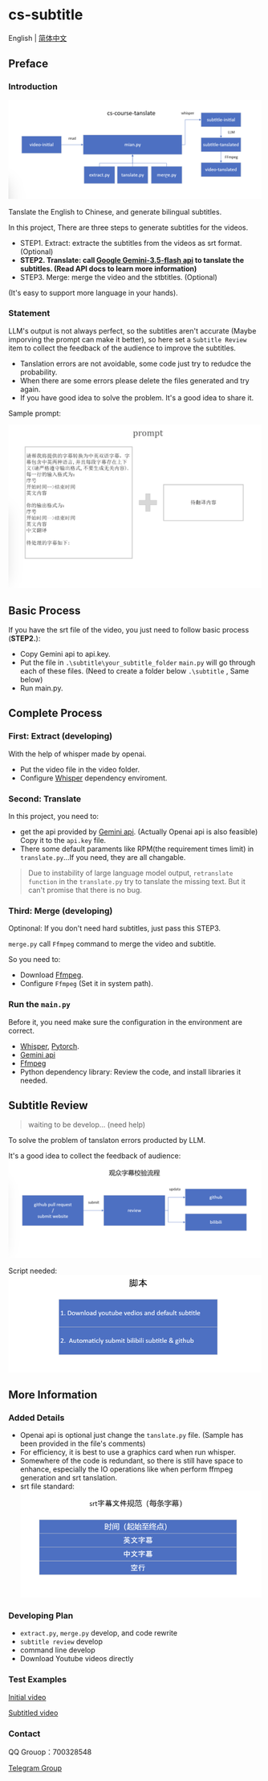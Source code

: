 # cs-subtitle

English | [简体中文](README.md)

## Preface

### Introduction

![data_flow](./photo/data_flow.png)

Tanslate the English to Chinese, and generate bilingual subtitles.

In this project, There are three steps to generate subtitles for the videos.

- STEP1. Extract: extracte the subtitles from the videos as srt format. (Optional)
- **STEP2. Translate: call [Google Gemini-3.5-flash api](https://ai.google.dev/gemini-api/) to tanslate the subtitles. (Read API docs to learn more information)**
- STEP3. Merge: merge the video and the stbtitles. (Optional)

(It's easy to support more language in your hands).

### Statement

LLM's output is not always perfect, so the subtitles aren't accurate (Maybe imporving the prompt can make it better), so here set a `Subtitle Review` item to collect the feedback of the audience to improve the subtitles.

- Tanslation errors are not avoidable, some code just try to redudce the probability.
- When there are some errors please delete the files generated and try again.
- If you have good idea to solve the problem. It's a good idea to share it.

Sample prompt:

![prompt](./photo/prompt.png)

## Basic Process

If you have the srt file of the video, you just need to follow basic process (**STEP2.**):

- Copy Gemini api to api.key.
- Put the file in `.\subtitle\your_subtitle_folder` `main.py` will go through each of these files. (Need to create a folder below `.\subtitle` , Same below)
- Run main.py.

## Complete Process

### First: Extract (developing)

With the help of whisper made by openai.

- Put the video file in the video folder.
- Configure [Whisper](https://github.com/openai/whisper) dependency enviroment.

### Second: Translate

In this project, you need to:

- get the api provided by [Gemini api](https://ai.google.dev/gemini-api/). (Actually Openai api is also feasible)
Copy it to the `api.key` file.
- There some default paraments like RPM(the requirement times limit) in `translate.py`...If you need, they are all changable.

> Due to instability of large language model output, `retranslate function` in the `translate.py` try to tanslate the missing text. But it can't promise that there is no bug.

### Third: Merge (developing)

Optinonal: If you don't need hard subtitles, just pass this STEP3.

`merge.py` call `Ffmpeg` command to merge the video and subtitle.

So you need to:

- Download [Ffmpeg](https://ffmpeg.org/).
- Configure `Ffmpeg` (Set it in system path).

### Run the `main.py`

Before it, you need make sure the configuration in the environment are correct.

- [Whisper](https://github.com/openai/whisper), [Pytorch](https://pytorch.org/).
- [Gemini api](https://ai.google.dev/gemini-api/)
- [Ffmpeg](https://ffmpeg.org/)
- Python dependency library: Review the code, and install libraries it needed.

## Subtitle Review

> waiting to be develop... (need help)

To solve the problem of tanslaton errors producted by LLM.

It's a good idea to collect the feedback of audience: ![subtitle_review](./photo/subtitle_review.png)

Script needed: ![script.png](./photo/script.png)

## More Information

### Added Details

- Openai api is optional just change the `tanslate.py` file. (Sample has been provided in the file's comments)
- For efficiency, it is best to use a graphics card when run whisper.
- Somewhere of the code is redundant, so there is still have space to enhance, especially the IO operations like when perform ffmpeg generation and srt tanslation.
- srt file standard: ![srt_standard](./photo/srt_standard.png)

### Developing Plan

- `extract.py`, `merge.py` develop, and  code rewrite
- `subtitle review` develop
- command line develop
- Download Youtube videos directly

### Test Examples

[Initial video](https://www.youtube.com/watch?v=3LPJfIKxwWc&list=PLhQjrBD2T381WAHyx1pq-sBfykqMBI7V4)

[Subtitled video](https://www.bilibili.com/video/BV1tYeBeeEk4/?share_source=copy_web&vd_source=34e7d6e2081c3f2ce5f5123116b3beaf)

### Contact

QQ Grouop：700328548

[Telegram Group](https://t.me/+3T4VLyX548gyMGU1)
